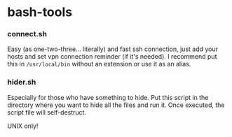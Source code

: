 # bash-tools

### connect.sh
Easy (as one-two-three... literally) and fast ssh connection, just add your hosts and set vpn connection reminder (if it's needed).
I recommend put this in ```/usr/local/bin``` without an extension or use it as an alias.

### hider.sh
Especially for those who have something to hide.
Put this script in the directory where you want to hide all the files and run it. Once executed, the script file will self-destruct. 

UNIX only!